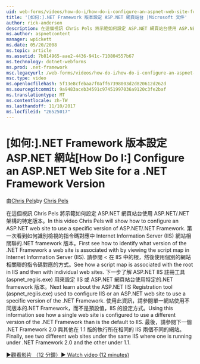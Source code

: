 ```yaml
---
uid: web-forms/videos/how-do-i/how-do-i-configure-an-aspnet-web-site-for-a-net-framework-version
title: '[如何:].NET Framework 版本設定 ASP.NET 網頁站台 |Microsoft 文件'
author: rick-anderson
description: 在這個視訊 Chris Pels 將示範如何設定 ASP.NET 網頁站台使用 ASP.NET/.NET 架構的特定版本。 第一次看到如何識別哪些 v...
ms.author: aspnetcontent
manager: wpickett
ms.date: 05/20/2008
ms.topic: article
ms.assetid: 7b814965-aae2-4436-941c-710804557b67
ms.technology: dotnet-webforms
ms.prod: .net-framework
msc.legacyurl: /web-forms/videos/how-do-i/how-do-i-configure-an-aspnet-web-site-for-a-net-framework-version
msc.type: video
ms.openlocfilehash: 5f13e8cfebaa7f0aff67398003d2d820612d262d
ms.sourcegitcommit: 9a9483aceb34591c97451997036a9120c3fe2baf
ms.translationtype: MT
ms.contentlocale: zh-TW
ms.lasthandoff: 11/10/2017
ms.locfileid: "26525017"
---
```

<a name="how-do-i-configure-an-aspnet-web-site-for-a-net-framework-version"></a><span data-ttu-id="9b066-104">[如何:].NET Framework 版本設定 ASP.NET 網站</span><span class="sxs-lookup"><span data-stu-id="9b066-104">[How Do I:] Configure an ASP.NET Web Site for a .NET Framework Version</span></span>
====================
<span data-ttu-id="9b066-105">由[Chris Pels](https://twitter.com/chrispels)</span><span class="sxs-lookup"><span data-stu-id="9b066-105">by [Chris Pels](https://twitter.com/chrispels)</span></span>

<span data-ttu-id="9b066-106">在這個視訊 Chris Pels 將示範如何設定 ASP.NET 網頁站台使用 ASP.NET/.NET 架構的特定版本。</span><span class="sxs-lookup"><span data-stu-id="9b066-106">In this video Chris Pels will show how to configure an ASP.NET web site to use a specific version of ASP.NET/.NET Framework.</span></span> <span data-ttu-id="9b066-107">第一次看到如何識別檢視的指令碼對應中 Internet Information Server (IIS) 網站相關聯的.NET framework 版本。</span><span class="sxs-lookup"><span data-stu-id="9b066-107">First see how to identify what version of the .NET Framework a web site is associated with by viewing the script map in Internet Information Server (IIS).</span></span> <span data-ttu-id="9b066-108">請參閱 < 在 IIS 中的根，然後使用個別的網站相關聯的指令碼對應的方式。</span><span class="sxs-lookup"><span data-stu-id="9b066-108">See how a script map is associated with the root in IIS and then with individual web sites.</span></span> <span data-ttu-id="9b066-109">下一步了解 ASP.NET IIS 註冊工具 (aspnet\_regiis.exe) 用來設定 IIS 或 ASP.NET 網頁站台使用特定的.NET framework 版本。</span><span class="sxs-lookup"><span data-stu-id="9b066-109">Next learn about the ASP.NET IIS Registration tool (aspnet\_regiis.exe) used to configure IIS or an ASP.NET web site to use a specific version of the .NET Framework.</span></span> <span data-ttu-id="9b066-110">使用此資訊，請參閱單一網站使用不同版本的.NET Framework，而不是預設值，IIS 的設定方式。</span><span class="sxs-lookup"><span data-stu-id="9b066-110">Using this information see how a single web site is configured to use a different version of the .NET Framework than is the default to IIS.</span></span> <span data-ttu-id="9b066-111">最後，請參閱下一個 .NET Framework 2.0 與其他在 1.1 版的執行所在相同的 IIS 兩個不同的網站。</span><span class="sxs-lookup"><span data-stu-id="9b066-111">Finally, see two different web sites under the same IIS where one is running under .NET Framework 2.0 and the other under 1.1.</span></span>

[<span data-ttu-id="9b066-112">&#9654;觀看影片 （12 分鐘）</span><span class="sxs-lookup"><span data-stu-id="9b066-112">&#9654; Watch video (12 minutes)</span></span>](https://channel9.msdn.com/Blogs/ASP-NET-Site-Videos/how-do-i-configure-an-aspnet-web-site-for-a-net-framework-version)
